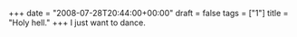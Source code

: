 +++
date = "2008-07-28T20:44:00+00:00"
draft = false
tags = ["1"]
title = "Holy hell."
+++
I just want to dance.<div class="blogger-post-footer"><img width='1' height='1' src='https://blogger.googleusercontent.com/tracker/5693059957647979680-1657129113956715383?l=cosmiccowbell.blogspot.com' alt='' /></div>